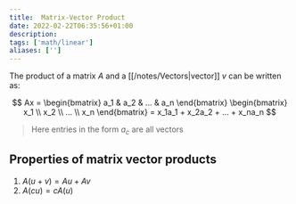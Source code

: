 ```yaml
---
title:  Matrix-Vector Product
date: 2022-02-22T06:35:56+01:00
description: 
tags: ['math/linear']
aliases: ['']
---
```

The product of a matrix $A$ and a [[/notes/Vectors|vector]] $v$ can be written as:

$$
Ax = 
\begin{bmatrix}
a_1 & a_2 & ... & a_n
\end{bmatrix}
\begin{bmatrix}
x_1 \\
x_2 \\
... \\
x_n
\end{bmatrix} = 
x_1a_1 + x_2a_2 + ... + x_na_n
$$

> Here entries in the form $a_c$ are all vectors

## Properties of matrix vector products

1. $A(u+v) = Au + Av$
2. $A(cu) = cA(u)$
